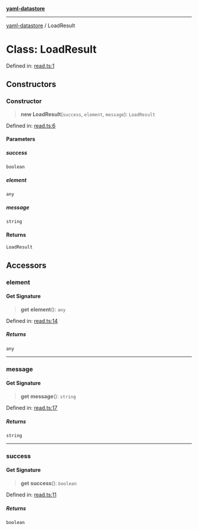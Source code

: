 [**yaml-datastore**](../README.md)

***

[yaml-datastore](../README.md) / LoadResult

# Class: LoadResult

Defined in: [read.ts:1](https://github.com/Mach30/yaml-datastore/blob/0096acd0b34ea15b663dcfe72c38420280162172/src/read.ts#L1)

## Constructors

### Constructor

> **new LoadResult**(`success`, `element`, `message`): `LoadResult`

Defined in: [read.ts:6](https://github.com/Mach30/yaml-datastore/blob/0096acd0b34ea15b663dcfe72c38420280162172/src/read.ts#L6)

#### Parameters

##### success

`boolean`

##### element

`any`

##### message

`string`

#### Returns

`LoadResult`

## Accessors

### element

#### Get Signature

> **get** **element**(): `any`

Defined in: [read.ts:14](https://github.com/Mach30/yaml-datastore/blob/0096acd0b34ea15b663dcfe72c38420280162172/src/read.ts#L14)

##### Returns

`any`

***

### message

#### Get Signature

> **get** **message**(): `string`

Defined in: [read.ts:17](https://github.com/Mach30/yaml-datastore/blob/0096acd0b34ea15b663dcfe72c38420280162172/src/read.ts#L17)

##### Returns

`string`

***

### success

#### Get Signature

> **get** **success**(): `boolean`

Defined in: [read.ts:11](https://github.com/Mach30/yaml-datastore/blob/0096acd0b34ea15b663dcfe72c38420280162172/src/read.ts#L11)

##### Returns

`boolean`
